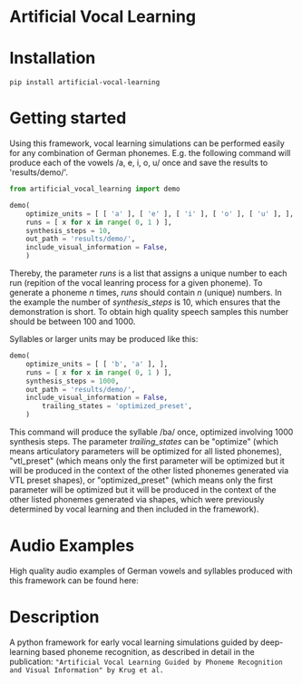 # Artificial Vocal Learning


# Installation

    pip install artificial-vocal-learning
    
# Getting started
Using this framework, vocal learning simulations can be performed easily for any combination of German phonemes.
E.g. the following command will produce each of the vowels /a, e, i, o, u/ once and save the results to 'results/demo/'.

```Python
from artificial_vocal_learning import demo

demo(
    optimize_units = [ [ 'a' ], [ 'e' ], [ 'i' ], [ 'o' ], [ 'u' ], ],
    runs = [ x for x in range( 0, 1 ) ],
    synthesis_steps = 10,
    out_path = 'results/demo/',
    include_visual_information = False,
    )
```

Thereby, the parameter *runs* is a list that assigns a unique number to each run (repition of the vocal leanring process
for a given phoneme). To generate a phoneme *n* times, *runs* should contain *n* (unique) numbers.
In the example the number of *synthesis_steps* is 10, which ensures that the demonstration is short. To obtain high quality 
speech samples this number should be between 100 and 1000.

Syllables or larger units may be produced like this:

```Python
demo(
    optimize_units = [ [ 'b', 'a' ], ],
    runs = [ x for x in range( 0, 1 ) ],
    synthesis_steps = 1000,
    out_path = 'results/demo/',
    include_visual_information = False,
		trailing_states = 'optimized_preset',
    )
```

This command will produce the syllable /ba/ once, optimized involving 1000 synthesis steps. The parameter *trailing_states* can be "optimize" (which means articulatory parameters will be optimized for all listed phonemes), "vtl_preset" (which means only the first parameter will be optimized but it will be produced in the context of the other listed phonemes generated via VTL preset shapes), or "optimized_preset" (which means only the first parameter will be optimized but it will be produced in the context of the other listed phonemes generated via shapes, which were previously determined by vocal learning and then included in the framework).

# Audio Examples
High quality audio examples of German vowels and syllables produced with this framework can be found here:

# Description
A python framework for early vocal learning simulations guided by deep-learning based phoneme recognition,
as described in detail in the publication:
``"Artificial Vocal Learning Guided by Phoneme Recognition and Visual Information" by Krug et al.``

